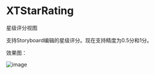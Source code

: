 # XTStarRating
星级评分视图

支持Storyboard编辑的星级评分。现在支持精度为0.5分和1分。

效果图：

![image](https://github.com/hero-nature/XTStarRating/edit/master/demo.gif)
